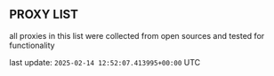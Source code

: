 ## PROXY LIST

all proxies in this list were collected from open sources and tested for functionality

last update: `2025-02-14 12:52:07.413995+00:00` UTC